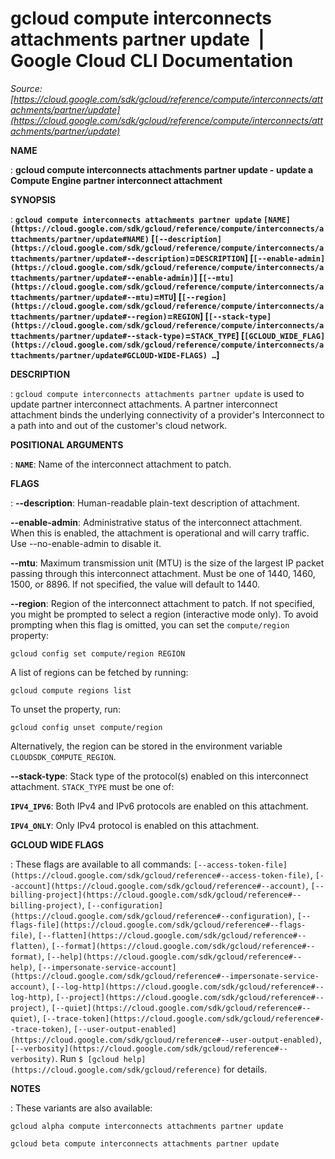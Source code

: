 # gcloud compute interconnects attachments partner update  |  Google Cloud CLI Documentation

*Source: [https://cloud.google.com/sdk/gcloud/reference/compute/interconnects/attachments/partner/update](https://cloud.google.com/sdk/gcloud/reference/compute/interconnects/attachments/partner/update)*

**NAME**

: **gcloud compute interconnects attachments partner update - update a Compute Engine partner interconnect attachment**

**SYNOPSIS**

: **`gcloud compute interconnects attachments partner update` `[NAME](https://cloud.google.com/sdk/gcloud/reference/compute/interconnects/attachments/partner/update#NAME)` [`[--description](https://cloud.google.com/sdk/gcloud/reference/compute/interconnects/attachments/partner/update#--description)`=`DESCRIPTION`] [`[--enable-admin](https://cloud.google.com/sdk/gcloud/reference/compute/interconnects/attachments/partner/update#--enable-admin)`] [`[--mtu](https://cloud.google.com/sdk/gcloud/reference/compute/interconnects/attachments/partner/update#--mtu)`=`MTU`] [`[--region](https://cloud.google.com/sdk/gcloud/reference/compute/interconnects/attachments/partner/update#--region)`=`REGION`] [`[--stack-type](https://cloud.google.com/sdk/gcloud/reference/compute/interconnects/attachments/partner/update#--stack-type)`=`STACK_TYPE`] [`[GCLOUD_WIDE_FLAG](https://cloud.google.com/sdk/gcloud/reference/compute/interconnects/attachments/partner/update#GCLOUD-WIDE-FLAGS) …`]**

**DESCRIPTION**

: `gcloud compute interconnects attachments partner update` is used to
update partner interconnect attachments. A partner interconnect attachment binds
the underlying connectivity of a provider's Interconnect to a path into and out
of the customer's cloud network.

**POSITIONAL ARGUMENTS**

: **`NAME`**:
Name of the interconnect attachment to patch.

**FLAGS**

: **--description**:
Human-readable plain-text description of attachment.

**--enable-admin**:
Administrative status of the interconnect attachment. When this is enabled, the
attachment is operational and will carry traffic. Use --no-enable-admin to
disable it.

**--mtu**:
Maximum transmission unit (MTU) is the size of the largest IP packet passing
through this interconnect attachment. Must be one of 1440, 1460, 1500, or 8896.
If not specified, the value will default to 1440.

**--region**:
Region of the interconnect attachment to patch. If not specified, you might be
prompted to select a region (interactive mode only).
To avoid prompting when this flag is omitted, you can set the
``compute/region`` property:

```
gcloud config set compute/region REGION
```

A list of regions can be fetched by running:

```
gcloud compute regions list
```

To unset the property, run:

```
gcloud config unset compute/region
```

Alternatively, the region can be stored in the environment variable
``CLOUDSDK_COMPUTE_REGION``.

**--stack-type**:
Stack type of the protocol(s) enabled on this interconnect attachment.
`STACK_TYPE` must be one of:

**`IPV4_IPV6`**:
Both IPv4 and IPv6 protocols are enabled on this attachment.

**`IPV4_ONLY`**:
Only IPv4 protocol is enabled on this attachment.

**GCLOUD WIDE FLAGS**

: These flags are available to all commands: `[--access-token-file](https://cloud.google.com/sdk/gcloud/reference#--access-token-file)`,
`[--account](https://cloud.google.com/sdk/gcloud/reference#--account)`, `[--billing-project](https://cloud.google.com/sdk/gcloud/reference#--billing-project)`,
`[--configuration](https://cloud.google.com/sdk/gcloud/reference#--configuration)`,
`[--flags-file](https://cloud.google.com/sdk/gcloud/reference#--flags-file)`,
`[--flatten](https://cloud.google.com/sdk/gcloud/reference#--flatten)`, `[--format](https://cloud.google.com/sdk/gcloud/reference#--format)`, `[--help](https://cloud.google.com/sdk/gcloud/reference#--help)`, `[--impersonate-service-account](https://cloud.google.com/sdk/gcloud/reference#--impersonate-service-account)`,
`[--log-http](https://cloud.google.com/sdk/gcloud/reference#--log-http)`,
`[--project](https://cloud.google.com/sdk/gcloud/reference#--project)`, `[--quiet](https://cloud.google.com/sdk/gcloud/reference#--quiet)`, `[--trace-token](https://cloud.google.com/sdk/gcloud/reference#--trace-token)`, `[--user-output-enabled](https://cloud.google.com/sdk/gcloud/reference#--user-output-enabled)`,
`[--verbosity](https://cloud.google.com/sdk/gcloud/reference#--verbosity)`.
Run `$ [gcloud help](https://cloud.google.com/sdk/gcloud/reference)` for details.

**NOTES**

: These variants are also available:

```
gcloud alpha compute interconnects attachments partner update
```

```
gcloud beta compute interconnects attachments partner update
```